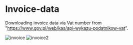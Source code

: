 # Invoice-data
  Downloading invoice data via Vat number from "https://www.gov.pl/web/kas/api-wykazu-podatnikow-vat". 
  
![invoice](https://user-images.githubusercontent.com/107879093/211549687-3c82900f-7e6b-4a65-86be-2b40697fc98a.PNG)
![invoice2](https://user-images.githubusercontent.com/107879093/211549691-f0d18eab-6cea-4595-a93e-e64a5bb68112.PNG)

